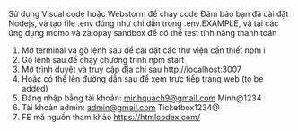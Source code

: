 Sử dụng Visual code hoặc Webstorm để chạy code
Đảm bảo bạn đã cài đặt Nodejs, và tạo file .env đúng như chỉ dẫn trong .env.EXAMPLE, và tải các ứng dụng momo và zalopay sandbox để có thể test tính năng thanh toán

1. Mở terminal và gõ lệnh sau để cài đặt các thư viện cần thiết
npm i
2. Gõ lệnh sau để chạy chương trình
npm start
3. Mở trình duyệt và truy cập địa chỉ sau
http://localhost:3007
4. Hoặc có thể lên đường dẫn sau để xem trực tiếp trang web (to be added)
5. Đăng nhập bằng tài khoản:
minhquach9@gmail.com
Minh@1234
6. Tài khoản admin:
admin@gmail.com
Ticketbox1234@
7. FE mã nguồn tham khảo https://htmlcodex.com/